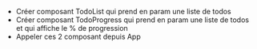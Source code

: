- Créer composant TodoList qui prend en param une liste de todos
- Créer composant TodoProgress qui prend en param une liste de todos et qui affiche le % de progression
- Appeler ces 2 composant depuis App